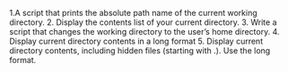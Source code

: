 1.A script that prints the absolute path name of the current working directory.
2. Display the contents list of your current directory.
3. Write a script that changes the working directory to the user’s home directory. 
4. Display current directory contents in a long format 
5. Display current directory contents, including hidden files (starting with .). Use the long format.

